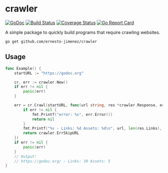 # crawler

[![GoDoc](https://godoc.org/github.com/ernesto-jimenez/crawler?status.svg)](https://godoc.org/github.com/ernesto-jimenez/crawler)
[![Build Status](https://travis-ci.org/ernesto-jimenez/crawler.svg?branch=master)](https://travis-ci.org/ernesto-jimenez/crawler)
[![Coverage Status](https://coveralls.io/repos/ernesto-jimenez/crawler/badge.svg?branch=master&service=github)](https://coveralls.io/github/ernesto-jimenez/crawler?branch=master)
[![Go Report Card](https://goreportcard.com/badge/ernesto-jimenez/crawler)](https://goreportcard.com/ernesto-jimenez/crawler)

A simple package to quickly build programs that require crawling websites.

```
go get github.com/ernesto-jimenez/crawler
```


## Usage

[embedmd]:# (example_crawler_test.go /func Example/ $)
```go
func Example() {
	startURL := "https://godoc.org"

	cr, err := crawler.New()
	if err != nil {
		panic(err)
	}

	err = cr.Crawl(startURL, func(url string, res *crawler.Response, err error) error {
		if err != nil {
			fmt.Printf("error: %s", err.Error())
			return nil
		}
		fmt.Printf("%s - Links: %d Assets: %d\n", url, len(res.Links), len(res.Assets))
		return crawler.ErrSkipURL
	})
	if err != nil {
		panic(err)
	}
	// Output:
	// https://godoc.org/ - Links: 39 Assets: 5
}
```
